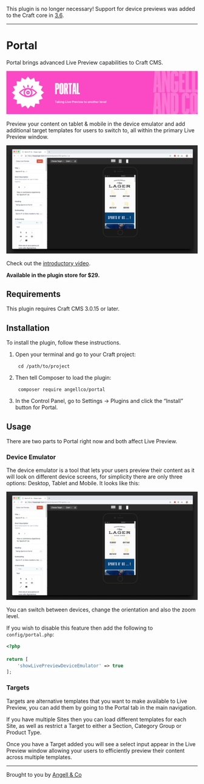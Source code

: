 This plugin is no longer necessary! Support for device previews was added to the Craft core in [3.6](https://github.com/craftcms/cms/pull/7375).

---

# Portal

Portal brings advanced Live Preview capabilities to Craft CMS.

![Banner](resources/img/banner.png)

Preview your content on tablet & mobile in the device emulator and add additional target templates for users to switch to, all within the primary Live Preview window.

![Screenshot](resources/img/screenshot.png)

Check out the [introductory video](https://youtu.be/BWXoswTiUGk).

**Available in the plugin store for $29.**


## Requirements

This plugin requires Craft CMS 3.0.15 or later.

## Installation

To install the plugin, follow these instructions.

1. Open your terminal and go to your Craft project:

        cd /path/to/project

2. Then tell Composer to load the plugin:

        composer require angellco/portal

3. In the Control Panel, go to Settings → Plugins and click the “Install” button for Portal.


## Usage

There are two parts to Portal right now and both affect Live Preview. 


### Device Emulator

The device emulator is a tool that lets your users preview their content as it will look on different device screens, for simplicity there are only three options: Desktop, Tablet and Mobile. It looks like this:

![Screenshot](resources/img/screenshot.png)

You can switch between devices, change the orientation and also the zoom level.

If you wish to disable this feature then add the following to `config/portal.php`:

```php
<?php

return [
    'showLivePreviewDeviceEmulator' => true
];
```

### Targets

Targets are alternative templates that you want to make available to Live Preview, you can add them by going to the Portal tab in the main navigation.

If you have multiple Sites then you can load different templates for each Site, as well as restrict a Target to either a Section, Category Group or Product Type.

Once you have a Target added you will see a select input appear in the Live Preview window allowing your users to efficiently preview their content across multiple templates.


---

Brought to you by [Angell & Co](https://angell.io)
